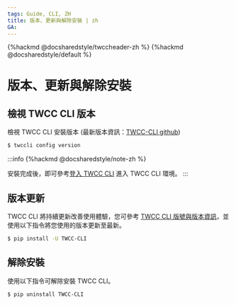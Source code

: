 ```yaml
---
tags: Guide, CLI, ZH
title: 版本、更新與解除安裝 | zh
GA:
---
```


{%hackmd @docsharedstyle/twccheader-zh %}
{%hackmd @docsharedstyle/default %}

# 版本、更新與解除安裝


## 檢視 TWCC CLI 版本

檢視 TWCC CLI 安裝版本 (最新版本資訊：[TWCC-CLI github](https://github.com/TW-NCHC/TWCC-CLI/tree/v0.5))
```bash
$ twccli config version
```


:::info
{%hackmd @docsharedstyle/note-zh %}

安裝完成後，即可參考[<ins>登入 TWCC CLI</ins>](https://man.twcc.ai/@twccdocs/guide-cli-signin-zh) 進入 TWCC CLI 環境。
:::


## 版本更新

TWCC CLI 將持續更新改善使用體驗，您可參考 [TWCC CLI 版號與版本資訊](https://github.com/twcc/TWCC-CLI/tree/v0.5)，並使用以下指令將您使用的版本更新至最新。

```bash
$ pip install -U TWCC-CLI
```

## 解除安裝

使用以下指令可解除安裝 TWCC CLI。

```bash
$ pip uninstall TWCC-CLI
```